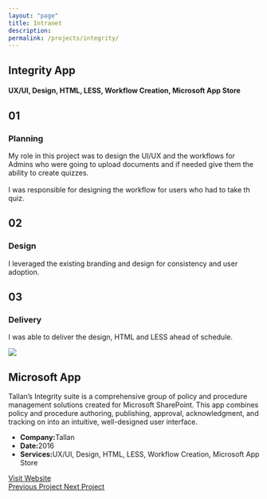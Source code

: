 ```yaml
---
layout: "page"
title: Intranet
description:
permalink: /projects/integrity/
---
```


<section class="page-title parallax-section">
   <div class="row-parallax-bg">
      <div class="parallax-wrapper" style="transform: translate3d(0px, 0px, 0px);">
         <div class="parallax-bg" style="background-image: url('{{site.baseurl}}/assets/images/integrity-tallan.jpg');"></div>
      </div>
      <div class="parallax-overlay"></div>
   </div>
   <div class="centrize">
      <div class="v-center">
         <div class="container">
            <div class="row">
               <div class="col-md-8 col-md-offset-2">
                  <div class="title text-center">
                     <h1>Integrity App</h1>
                     <h4>UX/UI, Design, HTML, LESS, Workflow Creation, Microsoft App Store</h4>
                  </div>
               </div>
            </div>
         </div>
      </div>
   </div>
</section>
<section>
   <div class="container">
      <div class="row">
         <div class="col-sm-4">
            <div class="number-box">
               <div class="number-wrap">
                  <h2>01</h2>
               </div>
               <div class="number-box-content">
                  <h3>Planning</h3>
                  <p>My role in this project was to design the UI/UX and the workflows for Admins who were going to upload documents and if needed give them the ability to create quizzes.<br>
                     <br>
                     I was responsible for designing the workflow for users who had to take th quiz.
                  </p>
               </div>
            </div>
         </div>
         <div class="col-sm-4">
            <div class="number-box">
               <div class="number-wrap">
                  <h2>02</h2>
               </div>
               <div class="number-box-content">
                  <h3>Design</h3>
                  <p>I leveraged the existing branding and design for consistency and user adoption.</p>
               </div>
            </div>
         </div>
         <div class="col-sm-4">
            <div class="number-box">
               <div class="number-wrap">
                  <h2>03</h2>
               </div>
               <div class="number-box-content">
                  <h3>Delivery</h3>
                  <p>I was able to deliver the design, HTML and LESS ahead of schedule.</p>
               </div>
            </div>
         </div>
      </div>
   </div>
</section>
<section>
   <div class="container">
      <div class="row">
         <div class="col-md-7 mb-25">
            <div class="media-video"><img class="img-responsive" src="{{site.baseurl}}/assets/images/integrity-tallan.jpg"></div>
         </div>
         <div class="col-md-4 col-md-offset-1">
            <div class="title">
               <h2 class="mt-0 remove-margin-top">Microsoft App</h2>
            </div>
            <div class="section-content">
               <p>Tallan’s Integrity suite is a comprehensive group of policy and procedure management solutions created for Microsoft SharePoint. This app combines policy and procedure authoring, publishing, approval, acknowledgment, and tracking on into an intuitive, well-designed user interface.</p>
               <div class="project-info mt-25">
                  <ul>
                     <li><strong>Company:</strong>Tallan</li>
                     <li><strong>Date:</strong>2016</li>
                     <li><strong>Services:</strong>UX/UI, Design, HTML, LESS, Workflow Creation, Microsoft App Store</li>
                  </ul>
               </div>
               <div class="btn-container mt-25">
                  <a class="btn btn-color btn-block" href="https://store.office.com/en-001/app.aspx?assetid=WA104380661&ui=en-US&rs=en-001&ad=US&appredirect=false" target="_blank">Visit Website</a>
               </div>
            </div>
         </div>
      </div>
   </div>
</section>
<section class="grey-bg p-0 last-section">
   <div class="container">
      <div class="projects-controller">
         <a class="prev" href="{{ '/projects/business-card/' | relative_url }}">
            <span>
                  <i class="hc-arrow-round-back"></i> 
                  Previous Project
            </span>
         </a> 
         <a class="all" href="{{ site.baseurl }}/">
            <span>
                  <i class="hc-apps"></i>
            </span>
         </a> 
         <a class="next" href="{{ '/projects/email/' | relative_url }}">
            <span>
                  Next Project
                  <i class="hc-arrow-round-forward"></i>
            </span>
         </a>
      </div>
   </div>
</section>